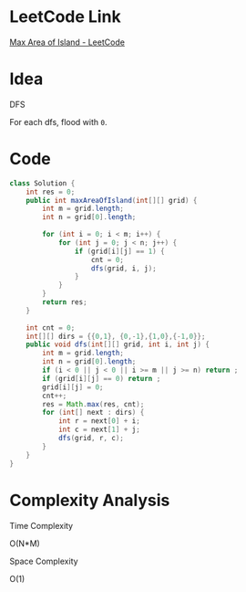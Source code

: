 # LeetCode Link

[Max Area of Island - LeetCode](https://leetcode.com/problems/max-area-of-island/)

# Idea

DFS

For each dfs, flood with `0`.

# Code

```java
class Solution {
    int res = 0;
    public int maxAreaOfIsland(int[][] grid) {
        int m = grid.length;
        int n = grid[0].length;
        
        for (int i = 0; i < m; i++) {
            for (int j = 0; j < n; j++) {
                if (grid[i][j] == 1) {
                    cnt = 0;
                    dfs(grid, i, j);
                }
            }
        }
        return res;
    }
    
    int cnt = 0;
    int[][] dirs = {{0,1}, {0,-1},{1,0},{-1,0}};
    public void dfs(int[][] grid, int i, int j) {
        int m = grid.length;
        int n = grid[0].length;
        if (i < 0 || j < 0 || i >= m || j >= n) return ;
        if (grid[i][j] == 0) return ;
        grid[i][j] = 0;
        cnt++;
        res = Math.max(res, cnt);
        for (int[] next : dirs) {
            int r = next[0] + i;
            int c = next[1] + j;
            dfs(grid, r, c);
        }
    }
}
```

# Complexity Analysis

Time Complexity

O(N\*M)

Space Complexity

O(1)
